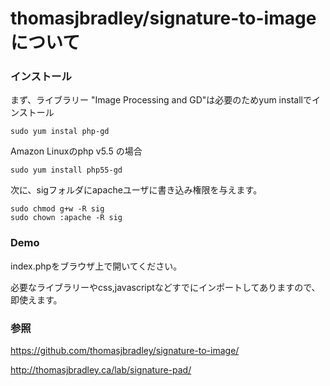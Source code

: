 # thomasjbradley/signature-to-imageについて

### インストール

まず、ライブラリー "Image Processing and GD"は必要のためyum installでインストール

```
sudo yum instal php-gd
```

Amazon Linuxのphp v5.5 の場合
```
sudo yum install php55-gd
```

次に、sigフォルダにapacheユーザに書き込み権限を与えます。
```
sudo chmod g+w -R sig
sudo chown :apache -R sig
```

### Demo
index.phpをブラウザ上で開いてください。

必要なライブラリーやcss,javascriptなどすでにインポートしてありますので、即使えます。

### 参照

https://github.com/thomasjbradley/signature-to-image/

http://thomasjbradley.ca/lab/signature-pad/

